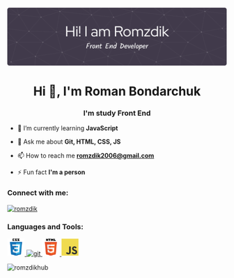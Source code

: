 ![Header](./github-header-image.png)
<h1 align="center">Hi 👋, I'm Roman Bondarchuk</h1>
<h3 align="center">I'm study Front End</h3>

- 🌱 I’m currently learning **JavaScript**

- 💬 Ask me about **Git, HTML, CSS, JS**

- 📫 How to reach me **romzdik2006@gmail.com**

- ⚡ Fun fact **I'm a person**

<h3 align="left">Connect with me:</h3>
<p align="left">
<a href="https://instagram.com/romzdik" target="blank"><img align="center" src="https://raw.githubusercontent.com/rahuldkjain/github-profile-readme-generator/master/src/images/icons/Social/instagram.svg" alt="romzdik" height="30" width="40" /></a>
</p>

<h3 align="left">Languages and Tools:</h3>
<p align="left"> <a href="https://www.w3schools.com/css/" target="_blank" rel="noreferrer"> <img src="https://raw.githubusercontent.com/devicons/devicon/master/icons/css3/css3-original-wordmark.svg" alt="css3" width="40" height="40"/> </a> <a href="https://git-scm.com/" target="_blank" rel="noreferrer"> <img src="https://www.vectorlogo.zone/logos/git-scm/git-scm-icon.svg" alt="git" width="40" height="40"/> </a> <a href="https://www.w3.org/html/" target="_blank" rel="noreferrer"> <img src="https://raw.githubusercontent.com/devicons/devicon/master/icons/html5/html5-original-wordmark.svg" alt="html5" width="40" height="40"/> </a> <a href="https://developer.mozilla.org/en-US/docs/Web/JavaScript" target="_blank" rel="noreferrer"> <img src="https://raw.githubusercontent.com/devicons/devicon/master/icons/javascript/javascript-original.svg" alt="javascript" width="40" height="40"/> </a> </p>

<p><img align="center" src="https://github-readme-stats.vercel.app/api/top-langs?username=romzdikhub&show_icons=true&locale=en&layout=compact" alt="romzdikhub" /></p>

